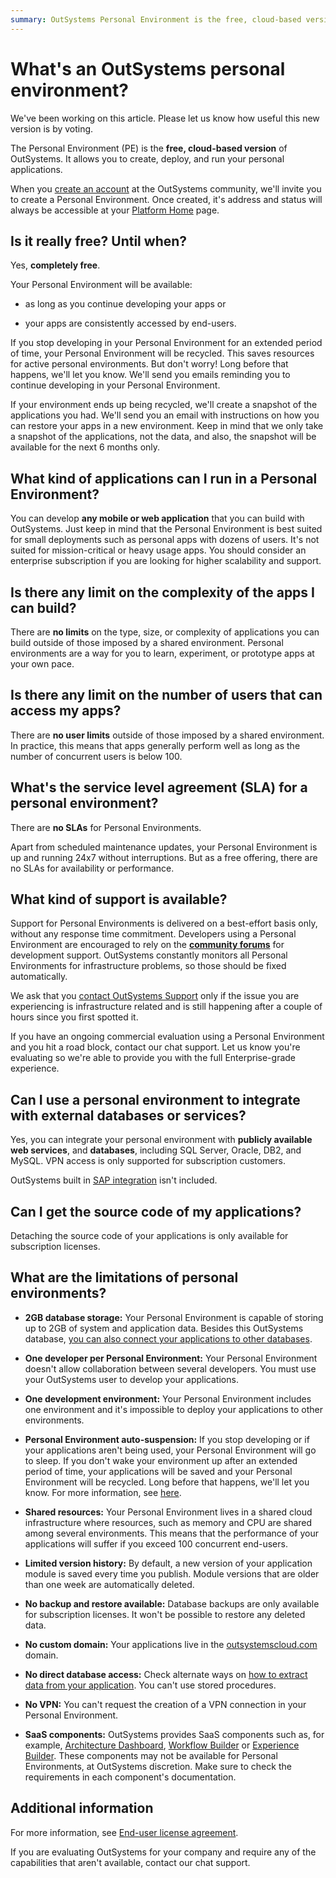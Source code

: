 ```yaml
---
summary: OutSystems Personal Environment is the free, cloud-based version of OutSystems. Check these FAQ to learn more.
---
```


# What's an OutSystems personal environment?

<div class="info" markdown="1">

We've been working on this article. Please let us know how useful this new version is by voting.

</div>

The Personal Environment (PE) is the **free, cloud-based version** of OutSystems. It allows you to create, deploy, and run your personal applications.

When you [create an account](https://www.outsystems.com/home/GetStartedForFree.aspx) at the OutSystems community, we'll invite you to create a Personal Environment. Once created, it's address and status will always be accessible at your [Platform Home](https://www.outsystems.com/home) page.

## Is it really free? Until when?

Yes, **completely free**.

Your Personal Environment will be available:

* as long as you continue developing your apps or

* your apps are consistently accessed by end-users.

If you stop developing in your Personal Environment for an extended period of time, your Personal Environment will be recycled. This saves resources for active personal environments. But don't worry! Long before that happens, we'll let you know. We'll send you emails reminding you to continue developing in your Personal Environment.

If your environment ends up being recycled, we'll create a snapshot of the applications you had. We'll send you an email with instructions on how you can restore your apps in a new environment. Keep in mind that we only take a snapshot of the applications, not the data, and also, the snapshot will be available for the next 6 months only.

## What kind of applications can I run in a Personal Environment?

You can develop **any mobile or web application** that you can build with OutSystems. Just keep in mind that the Personal Environment is best suited for small deployments such as personal apps with dozens of users. It's not suited for mission-critical or heavy usage apps. You should consider an enterprise subscription if you are looking for higher scalability and support.

## Is there any limit on the complexity of the apps I can build?

There are **no limits** on the type, size, or complexity of applications you can build outside of those imposed by a shared environment. Personal environments are a way for you to learn, experiment, or prototype apps at your own pace.

## Is there any limit on the number of users that can access my apps?

There are **no user limits** outside of those imposed by a shared environment. In practice, this means that apps generally perform well as long as the number of concurrent users is below 100.

## What's the service level agreement (SLA) for a personal environment?

There are **no SLAs** for Personal Environments.

Apart from scheduled maintenance updates, your Personal Environment is up and running 24x7 without interruptions. But as a free offering, there are no SLAs for availability or performance.

## What kind of support is available?

Support for Personal Environments is delivered on a best-effort basis only, without any response time commitment. Developers using a Personal Environment are encouraged to rely on the [**community forums**](https://www.outsystems.com/forums/) for development support. OutSystems constantly monitors all Personal Environments for infrastructure problems, so those should be fixed automatically.

We ask that you [contact OutSystems Support](https://success.outsystems.com/Support/Enterprise_Customers/OutSystems_Support/01_Contact_OutSystems_technical_support) only if the issue you are experiencing is infrastructure related and is still happening after a couple of hours since you first spotted it.

If you have an ongoing commercial evaluation using a Personal Environment and you hit a road block, contact our chat support. Let us know you're evaluating so we're able to provide you with the full Enterprise-grade experience.

## Can I use a personal environment to integrate with external databases or services?

Yes, you can integrate your personal environment with **publicly available web services**, and **databases**, including SQL Server, Oracle, DB2, and MySQL. VPN access is only supported for subscription customers.

OutSystems built in [SAP integration](https://success.outsystems.com/Documentation/11/Extensibility_and_Integration/SAP/Integrate_with_a_SAP_System) isn't included.

## Can I get the source code of my applications?

Detaching the source code of your applications is only available for subscription licenses.

## What are the limitations of personal environments?

* **2GB database storage:** Your Personal Environment is capable of storing up to 2GB of system and application data. Besides this OutSystems database, [you can also connect your applications to other databases](https://www.outsystems.com/evaluation-guide/use-outsystems-with-existing-databases/#3).

* **One developer per Personal Environment:** Your Personal Environment doesn't allow collaboration between several developers. You must use your OutSystems user to develop your applications.

* **One development environment:** Your Personal Environment includes one environment and it's impossible to deploy your applications to other environments.

* **Personal Environment auto-suspension:** If you stop developing or if your applications aren't being used, your Personal Environment will go to sleep. If you don't wake your environment up after an extended period of time, your applications will be saved and your Personal Environment will be recycled. Long before that happens, we'll let you know. For more information, see [here](https://success.outsystems.com/Support/Personal_Environment/What's_an_OutSystems_personal_environment%3F#Is_it_really_free.3F_Until_when.3F).

* **Shared resources:** Your Personal Environment lives in a shared cloud infrastructure where resources, such as memory and CPU are shared among several environments. This means that the performance of your applications will suffer if you exceed 100 concurrent end-users.

* **Limited version history:** By default, a new version of your application module is saved every time you publish. Module versions that are older than one week are automatically deleted.

* **No backup and restore available:** Database backups are only available for subscription licenses. It won't be possible to restore any deleted data.

* **No custom domain:** Your applications live in the [outsystemscloud.com](https://outsystemscloud.com/) domain.

* **No direct database access:** Check alternate ways on [how to extract data from your application](https://success.outsystems.com/Support/Personal_Environment/Personal_environment_hosting_infrastructure_under_the_hood#Extracting_your_data). You can't use stored procedures.

* **No VPN:** You can't request the creation of a VPN connection in your Personal Environment.

* **SaaS components:** OutSystems provides SaaS components such as, for example, [Architecture Dashboard](https://success.outsystems.com/Documentation/11/Managing_the_Applications_Lifecycle/Manage_technical_debt/), [Workflow Builder](https://success.outsystems.com/Documentation/Workflow_Builder) or [Experience Builder](https://success.outsystems.com/Documentation/Experience_Builder). These components may not be available for Personal Environments, at OutSystems discretion. Make sure to check the requirements in each component's documentation.

## Additional information

For more information, see [End-user license agreement](https://www.outsystems.com/legal/end-user-licensing-agreement/).

If you are evaluating OutSystems for your company and require any of the capabilities that aren't available, contact our chat support.
